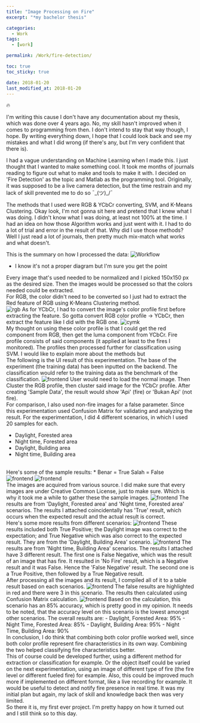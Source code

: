 ```yaml
---
title: "Image Processing on Fire"
excerpt: "*my bachelor thesis"

categories:
  - Work
tags:
  - [work]

permalink: /Work/fire-detection/

toc: true
toc_sticky: true

date: 2018-01-20
last_modified_at: 2018-01-20
---
```


🔥

I'm writing this cause I don't have any documentation about my thesis, which was done over 4 years ago. No, my skill hasn't improved when it comes to programming from then. I don't intend to stay that way though, I hope. By writing everything down, I hope that I could look back and see my mistakes and what I did wrong (if there's any, but I'm very confident that there is).<br>

I had a vague understanding on Machine Learning when I made this. I just thought that I wanted to make something cool. It took me months of journals reading to figure out what to make and tools to make it with. I decided on 'Fire Detection' as the topic and Matlab as the programming tool. Originally, it was supposed to be a live camera detection, but the time restrain and my lack of skill prevented me to do so ¯\_(ツ)_/¯ <br>

The methods that I used were RGB & YCbCr converting, SVM, and K-Means Clustering. Okay look, I'm not gonna sit here and pretend that I knew what I was doing. I didn't know what I was doing, at least not 100% at the time. I had an idea on how those Algorithm works and just went with it. I had to do a lot of trial and error in the result of that. Why did I use those methods? Well I just read a lot of journals, then pretty much mix-match what works and what doesn't. <br>

This is the summary on how I processed the data:
<img src="assets/images/posts_img/readme/image-2.png" alt="Workflow">
* I know it's not a proper diagram but I'm sure you get the point

Every image that's used needed to be normalized and I picked 150x150 px as the desired size. Then the images would be processed so that the colors needed could be extracted.
<br>
For RGB, the color didn't need to be converted so I just had to extract the Red feature of RGB using K-Means Clustering method. 
<br>
<img src="assets/images/posts_img/readme/image-3.png" alt="rgb">
As for YCbCr, I had to convert the image's color profile first before extracting the feature. So gotta convert RGB color profile -> YCbCr, then extract the feature like I did with the RGB one.
<img src="assets/images/posts_img/readme/image-4.png" alt="cymk">
<br>
My thought on using these color profile is that I could get the red component from RGB, then get the luma component from YCbCr. Fire profile consists of said components (it applied at least to the fires I monitored). The profiles then processed further for classification using SVM. I would like to explain more about the methods but 
<br>
The following is the UI result of this experimentation. The base of the experiment (the training data) has been inputted on the backend. The classification would refer to the training data as the benchmark of the classification.
<img src="assets/images/posts_img/readme/image-5.png" alt="frontend">
User would need to load the normal image. Then Cluster the RGB profile, then cluster said image for the YCbCr profile. After creating 'Sample Data', the result would show 'Api' (fire) or 'Bukan Api' (not fire). 
<br>
For comparison, I also used non-fire images for a false parameter. Since this experimentation used Confusion Matrix for validating and analyzing the result. For the experimentation, I did 4 different scenarios, in which I used 20 samples for each.<br>
- Daylight, Forested area
- Night time, Forested area
- Daylight, Building area
- Night time, Building area
<br>
Here's some of the sample results:
* Benar = True
  Salah = False
<br>
<img src="assets/images/posts_img/readme/image-6.png" alt="frontend">  
<img src="assets/images/posts_img/readme/image-7.png" alt="frontend">  
<br>
The images are acquired from various source. I did make sure that every images are under Creative Common License, just to make sure. Which is why it took me a while to gather these the sample images. 
<img src="assets/images/posts_img/readme/image-8.png" alt="frontend">  
The results are from 'Daylight, Forested area' and 'Night time, Forested area' scenarios. The results I attached coincidentally has 'True' result, which occurs when the expected result and the actual result is correct. 
<br>
Here's some more results from different scenarios:
<img src="assets/images/posts_img/readme/image-9.png" alt="frontend"> 
These results included both True Positive; the Daylight  image was correct to the expectation; and True Negative which was also correct to the expected result. They are from the 'Daylight, Building Area' scenario.
<img src="assets/images/posts_img/readme/image-10.png" alt="frontend"> 
The results are from 'Night time, Building Area' scenarios. The results I attached have 3 different result. The first one is False Negative, which was the result of an image that has fire. It resulted in 'No Fire' result, which is a Negative result and it was False. Hence the 'False Negative' result. The second one is a True Positive, then followed by a True Negative result. 
<br>
After processing all the images and its result, I compiled all of it to a table result based on each scenarios.
<img src="assets/images/posts_img/readme/image-11.png" alt="frontend"> 
The false results are highlighted in red and there were 3 in this scenario. The results then calculated using Confusion Matrix calculation.
<img src="assets/images/posts_img/readme/image-12.png" alt="frontend"> 
Based on the calculation, this scenario has an 85% accuracy, which is pretty good in my opinion. It needs to be noted, that the accuracy level on this scenario is the lowest amongst other scenarios. The overall results are:
- Daylight, Forested Area: 95%
- Night Time, Forested Area: 85%
- Daylight, Building Area: 95%
- Night Time, Building Area: 90%
<br>
In conclusion, I do think that combining both color profile worked well, since both color profile represent fire characteristics in its own way. Combining the two helped classifying fire characteristics better. 
<br>
This of course could be developed further, using a different method for extraction or classification for example. Or the object itself could be varied on the next experimentation, using an image of different type of fire (the fire level or different fueled fire) for example. Also, this could be improved much more if implemented on different format, like a live recording for example. It would be useful to detect and notify fire presence in real time. It was my initial plan but again, my lack of skill and knowledge back then was very limited.  
<br>
So there it is, my first ever project. I'm pretty happy on how it turned out and I still think so to this day. 